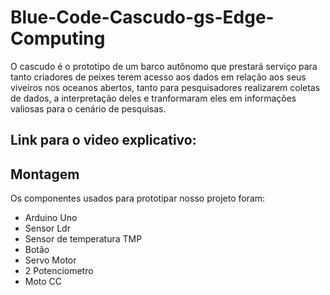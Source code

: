 # Blue-Code-Cascudo-gs-Edge-Computing
O cascudo é o prototipo de um barco autônomo que prestará serviço para tanto criadores de peixes terem acesso aos dados em relação aos seus viveiros nos oceanos abertos, tanto para pesquisadores realizarem coletas de dados, a interpretação deles e tranformaram eles em informações valiosas para o cenário de pesquisas.
## Link para o video explicativo:

## Montagem 
Os componentes usados para prototipar nosso projeto foram:
 * Arduino Uno
 * Sensor Ldr
 * Sensor de temperatura TMP
 * Botão
 * Servo Motor
 * 2 Potenciometro
 * Moto CC

